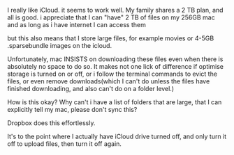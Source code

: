 I really like iCloud. it seems to work well. My family shares a 2 TB plan, and all is good. i appreciate that I can "have" 2 TB of files on my 256GB mac and as long as i have internet I can access them

but this also means that I store large files, for example movies or 4-5GB .sparsebundle images on the icloud. 

Unfortunately, mac INSISTS on downloading these files even when there is absolutely no space to do so. It makes not one lick of difference if optimise storage is turned on or off, or i follow the terminal commands to evict the files, or even remove downloads(which I can't do unless the files have finished downloading, and also can't do on a folder level.) 

How is this okay? Why can't i have a list of folders that are large, that I can explicitly tell my mac, please don't sync this?

Dropbox does this effortlessly. 

It's to the point where I actually have iCloud drive turned off, and only turn it off to upload files, then turn it off again. 
